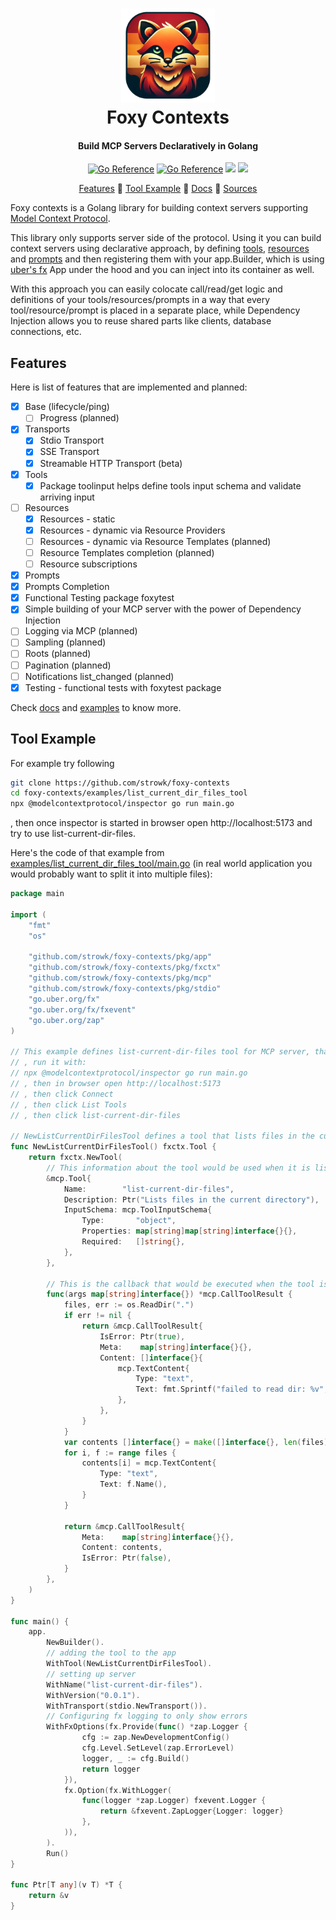 
<h1 align="center">

   <img alt="main logo" src="./docs/content/assets/logo.png" width="150"/>
   
   <br/>
   Foxy Contexts
</h1>

<!-- --8<-- [start:content] -->

<h4 align="center">Build MCP Servers Declaratively in Golang</h4>

<p align="center">
	<a href="https://pkg.go.dev/github.com/strowk/foxy-contexts"><img src="https://pkg.go.dev/badge/github.com/strowk/foxy-contexts.svg" alt="Go Reference"></a>
	<a href="https://goreportcard.com/report/github.com/strowk/foxy-contexts"><img src="https://goreportcard.com/badge/github.com/strowk/foxy-contexts" alt="Go Reference"></a>
	<a href="https://github.com/strowk/foxy-contexts/actions/workflows/test.yaml"><img src="https://github.com/strowk/foxy-contexts/actions/workflows/test.yaml/badge.svg"/></a>
	<a href="https://github.com/strowk/foxy-contexts/actions/workflows/golangci-lint.yaml"><img src="https://github.com/strowk/foxy-contexts/actions/workflows/golangci-lint.yaml/badge.svg"/></a>
</p>

<p align="center">
  <a href="#features">Features</a> 🦊
  <a href="#tool-example">Tool Example</a> 🦊
  <a href="https://foxy-contexts.str4.io">Docs</a> 🦊
  <a href="https://github.com/strowk/foxy-contexts">Sources</a>
</p>

Foxy contexts is a Golang library for building context servers supporting [Model Context Protocol](https://modelcontextprotocol.io/).

This library only supports server side of the protocol. Using it you can build context servers using declarative approach, by defining [tools](https://modelcontextprotocol.io/docs/concepts/tools), [resources](https://modelcontextprotocol.io/docs/concepts/resources) and [prompts](https://modelcontextprotocol.io/docs/concepts/prompts) and then registering them with your app.Builder, which is using [uber's fx](https://github.com/uber-go/fx) App under the hood and you can inject into its container as well.

With this approach you can easily colocate call/read/get logic and definitions of your tools/resources/prompts in a way that every tool/resource/prompt is placed in a separate place, while Dependency Injection allows you to reuse shared parts like clients, database connections, etc.

## Features

Here is list of features that are implemented and planned:

- [x] Base (lifecycle/ping)
	- [ ] Progress (planned)
- [x] Transports
	- [x] Stdio Transport
	- [x] SSE Transport
	- [x] Streamable HTTP Transport (beta)
- [x] Tools
    - [x] Package toolinput helps define tools input schema and validate arriving input
- [ ] Resources
	- [x] Resources - static
	- [x] Resources - dynamic via Resource Providers
	- [ ] Resources - dynamic via Resource Templates (planned)
	- [ ] Resource Templates completion (planned)
	- [ ] Resource subscriptions
- [x] Prompts
- [x] Prompts Completion
- [x] Functional Testing package foxytest
- [x] Simple building of your MCP server with the power of Dependency Injection
- [ ] Logging via MCP (planned)
- [ ] Sampling (planned)
- [ ] Roots (planned)
- [ ] Pagination (planned)
- [ ] Notifications list_changed (planned)
- [x] Testing - functional tests with foxytest package

Check [docs](https://foxy-contexts.str4.io/) and [examples](https://github.com/strowk/foxy-contexts/tree/main/examples) to know more.

## Tool Example

For example try following

```bash
git clone https://github.com/strowk/foxy-contexts
cd foxy-contexts/examples/list_current_dir_files_tool
npx @modelcontextprotocol/inspector go run main.go
```
, then once inspector is started in browser open http://localhost:5173 and try to use list-current-dir-files.

Here's the code of that example from [examples/list_current_dir_files_tool/main.go](https://github.com/strowk/foxy-contexts/blob/main/examples/list_current_dir_files_tool/main.go) (in real world application you would probably want to split it into multiple files):


```go
package main

import (
	"fmt"
	"os"

	"github.com/strowk/foxy-contexts/pkg/app"
	"github.com/strowk/foxy-contexts/pkg/fxctx"
	"github.com/strowk/foxy-contexts/pkg/mcp"
	"github.com/strowk/foxy-contexts/pkg/stdio"
	"go.uber.org/fx"
	"go.uber.org/fx/fxevent"
	"go.uber.org/zap"
)

// This example defines list-current-dir-files tool for MCP server, that prints files in the current directory
// , run it with:
// npx @modelcontextprotocol/inspector go run main.go
// , then in browser open http://localhost:5173
// , then click Connect
// , then click List Tools
// , then click list-current-dir-files

// NewListCurrentDirFilesTool defines a tool that lists files in the current directory
func NewListCurrentDirFilesTool() fxctx.Tool {
	return fxctx.NewTool(
		// This information about the tool would be used when it is listed:
		&mcp.Tool{
			Name:        "list-current-dir-files",
			Description: Ptr("Lists files in the current directory"),
			InputSchema: mcp.ToolInputSchema{
				Type:       "object",
				Properties: map[string]map[string]interface{}{},
				Required:   []string{},
			},
		},

		// This is the callback that would be executed when the tool is called:
		func(args map[string]interface{}) *mcp.CallToolResult {
			files, err := os.ReadDir(".")
			if err != nil {
				return &mcp.CallToolResult{
					IsError: Ptr(true),
					Meta:    map[string]interface{}{},
					Content: []interface{}{
						mcp.TextContent{
							Type: "text",
							Text: fmt.Sprintf("failed to read dir: %v", err),
						},
					},
				}
			}
			var contents []interface{} = make([]interface{}, len(files))
			for i, f := range files {
				contents[i] = mcp.TextContent{
					Type: "text",
					Text: f.Name(),
				}
			}

			return &mcp.CallToolResult{
				Meta:    map[string]interface{}{},
				Content: contents,
				IsError: Ptr(false),
			}
		},
	)
}

func main() {
	app.
		NewBuilder().
		// adding the tool to the app
		WithTool(NewListCurrentDirFilesTool).
		// setting up server
		WithName("list-current-dir-files").
		WithVersion("0.0.1").
		WithTransport(stdio.NewTransport()).
		// Configuring fx logging to only show errors
		WithFxOptions(fx.Provide(func() *zap.Logger {
				cfg := zap.NewDevelopmentConfig()
				cfg.Level.SetLevel(zap.ErrorLevel)
				logger, _ := cfg.Build()
				return logger
			}),
			fx.Option(fx.WithLogger(
				func(logger *zap.Logger) fxevent.Logger {
					return &fxevent.ZapLogger{Logger: logger}
				},
			)),
		).
		Run()
}

func Ptr[T any](v T) *T {
	return &v
}

```


